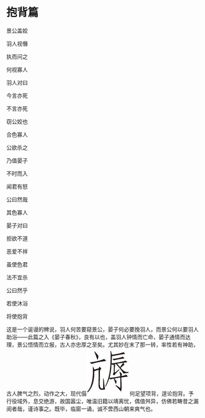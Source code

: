    

# 抱背篇

景公盖姣

羽人视僭

执而问之

何视寡人

羽人对曰

今言亦死

不言亦死

窃公姣也

合色寡人

公欲杀之

乃值晏子

不时而入

闻君有怒

公曰然哉

其色寡人

晏子对曰

拒欲不道

恶爱不祥

虽使色君

法不宜杀

公曰然乎

若使沐浴

将使抱背

  

这是一个诞谩的稗说，羽人何苦要窥景公，晏子何必要挽羽人，而景公何以要羽人助浴——此篇之入《晏子春秋》，良有以也，盖羽人钟情而亡命，晏子通情而达理，景公悟情而立报，古人亦忠厚之至矣。尤其妙在末了那一转，率性若有神助，古人脾气之烈，动作之大，现代傝![](/木心全集（典藏套装十六册）/images/00141.jpeg)何足望项背，遑论抱背。予行役域外，息交绝游，故国嚣尘，唯温旧籍以靖离忧，偶值舛异，仿佛若畴昔之漏阅者哉，谨诗事之。既毕，临窗一诵，诚不啻西山朝来爽气也。